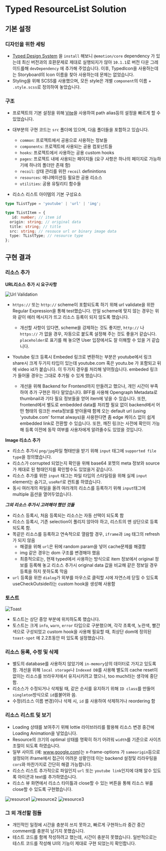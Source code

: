 # Typed ResourceList Solution

## 기본 설정

### 디자인을 위한 세팅
* [Typed Design System](https://www.npmjs.com/package/typed-design-system) 을 `install` 해보니 `@emotion/core` dependency 가 있는데 최신 버전과의 호환문제로 제대로 실행되지가 않아 ``10.1.1``로 버전 다운 그레이드를해 ``devDependency`` 에 추가해 주었습니다. 이후, TypedIcon을 사용하는데는 Storyboard의 Icon 이름을 찾아 사용하는데 문제는 없었습니다.
* Styling을 위해 SCSS를 사용했으며, 모든 style은 개별 `component`의 이름 + `.style.scss`로 정의하여 놓았습니다.


### 구조
* 프로젝트의 기본 설정을 위해 [Vite](https://vitejs.dev/)을 사용하여 path alias등의 설정을 빠르게 할 수 있었습니다. 
* 대부분의 구현 코드는 `src` 폴더에 있으며, 다음 폴더들을 포함하고 있습니다.
    * `common`: 프로젝트에서 공용으로 사용하는 정보들
    * `components`: 프로젝트에 사용되는 공용 컴포넌트들
    * `hooks`: 프로젝트에서 사용하는 공용 custom hooks
    * `pages`: 프로젝트 내에 사용되는 페이지들 (요구 사항은 하나의 페이지로 가능하기에 하나의 폴더만 존재 함)
    * `recoil`: 상태 관리를 위한 `recoil` definintions
    * `resources`: 애니메이션등 필요한 공용 리소스
    * `utilities`: 공용 유틸리티 함수들

* 리소스 리스트 아이템의 기본 구성요소

```typescript
type TListType = 'youtube' | 'url' | 'img';

type TListItem = {
   id: number; // item id
  origin: string; // original data
  title: string; // title
  src: string; // resouce url or binary image data
  type: TListType; // resource type
};

```


## 구현 결과

### 리소스 추가

**URL리소스 추가 시 요구사항**

![Url Validation](https://github.com/ldsrogan/images/assets/3027110/d5da5fd3-6b53-452c-b3ae-74ad8d0c5b7d)

* `https://` 또는 `http://` scheme이 포함되도록 하기 위해 url  validate을 위한 Regular Expression을 통해 test했습니다. 만일 scheme에 맞지 않는 경우는 위와 같이 에러 메시지가 뜨고 리소스 등록이 되지 않도록 했습니다.
    * 개선할 사항이 있다면, scheme을 강제하는 것도 좋지만, `http://` 나 `https://` 가 없을 경우, 자동으로 붙도록 설정해 주는 것도 좋을거 같습니다. `placeholder`로 표기를 해 놓으면 User 입장에서도 잘 이해할 수 있을 거 같습니다.

* Youtube 링크 등록시 Embeded 링크로 변환하는 부분은 youtube에서 링크 share시 크게 두가지 타입이 있는데 youtube.com 혹은 youtu.be 가 포함되고 뒤에 video id가 붙습니다. 이 두가지 경우를 처리해 넣어줬습니다. embeded 링크가 들어올 경우는 그대로 추가될 수 있게 했습니다.
    * 개선을 위해 Backend for Frontend까지 만들려고 했으나, 개인 시간이 부족하여 추가 구현은 하다 말았습니다. BFF를 사용해 Opengraph Metadata로 thumbnail과 기타 필요 정보들을 얻어 item에 넣을 수 있습니다. 또한, frontend에서 별도로 embedded data를 처리할 필요 없이 backend에서 어떤 형태의 링크든 meta정보를 받아올때 함께 오는 default url (using 'youtube.com' format always)을 사용한다면 좀 edge 케이스 없이 쉽게 embedded link로 전환할 수 있습니다. 또한, 깨진 링크는 사전에 확인이 가능해 등록 이전에 동작 여부를 사용자에게 알려줄수도 있었을 것입니다.

**Image 리소스 추가**
* 리소스 추가시 `png/jpg`파일 형태만을 받기 위해 `input` 태그에 `supported file type`을 정의했습니다.
* 리소스가 corrupted 되었는지 확인을 위해 base64 포멧의 meta 정보와 source가 제대로 된 형태인지를 확인할수도 있었을거 같습니다.
* 리소스 추가를 위한 `input` 태그는 파일 타입의 스타일링을 위해 실제 `input` element는 숨기고, `useRef`로 컨트롤 하였습니다. 
* 동시 여러개의 파일을 올려 여러개의 리소스를 등록하기 위해 `input`태그에 multiple 옵션을 열어두었습니다.

***그외 리소스 추가시 고려해야 했던 것들***
* 리소스 등록시, 처음 등록되는 리소스는 자동 선택이 되도록 함
* 리소스 등록시, 기존 selection이 풀리지 않아야 하고, 리스트의 맨 상단으로 등록되도록 함.
* 똑같은 리소스를 등록하고 연속적으로 열람할 경우, `iframe`과 `img` 태그의 refresh가 되지 않음
    * 해결을 위해 `url`은 뒤에 random param을 넣어 cache문제를 해결함
    * img 같은 경우는 dom 구조를 변경해야 했음
    * 최종적으로는, 현재 typed에서 사용하는 방식으로 item 정보에서 original 정보를 등록해 놓고 리소스 추가시 original data 값을 비교해 같은 정보일 경우 등록을 하지 못하도록 막음
* `url` 등록을 위한 `dialog`가 외부를 마우스로 클릭할 시에 자연스레 닫힐 수 있도록 useCheckOutside라는 custom hook을 생성해 사용함


### 토스트
![Toast](https://github.com/ldsrogan/images/assets/3027110/c560ba31-470e-42d5-880b-126f7dbc18b8)

* 토스트는 상단 중앙 부분에 위치하도록 했습니다.
* 토스트는 크게 `info`, `warn`, `error` 타입으로 구분했으며, 각각 초록색, 노란색, 빨간색으로 구성되었고 custom hook을 사용해 필요할 때, 최상단 dom에 정의된 `toast-spot` 에 2.2초동안 떠 있도록 설정했습니다. 

### 리소스 등록, 수정 및 삭제
* 별도의 database를 사용하지 않았기에 `in-memory`상의 데이터로 가지고 있도록 함. 개선을 위해 `local storage`나 `Indexed DB`를 사용해 별도의 cache reset이 없이는 리소스를 브라우저에서 유지시키려고 했으나, too much라는 생각에 중단함.
* 리소스가 수정되거나 삭제될 때, 같은 순서를 유지하기 위해 `ID class`를 만들어 `singleton`방식으로 `id`를불어와 씀.
* 수정(리소스 이름 변경)이나 삭제 시, `id` 를 사용하여 삭제하거나 reordering 함


### 리소스 리스트 및 보기
* Loading 상태를 보여주기 위해 lottie 라이브러리를 활용해 리소스 변경 중간에 Loading Animation을 넣었습니다.
* Resource의 크기의 optimal 상태를 명확히 하기 어려워 `width`를 기준으로 사이즈 조절이 되도록 하였습니다.
* 일부 사이트 (예: www.google.com)는 x-frame-options 가 `sameorigin`등으로 설정되어 iframe에서 접근이 어려운 상황인데 이는 backend 설정및 리라우팅을 `cors`와 마찬가지로 간단히 해결 가능합니다.
* 리소스 리스트 추가적으로 파일인지 `url` 또는 `youtube link`인지에 대해 알수 있도록 아이콘과 text를 추가하였습니다.
* 리소스 뷰 화면에서 리소스 타이틀과 close할 수 있는 버튼을 통해 리소스 뷰를 close할 수 있도록 구현했습니다.

![resource1](https://github.com/ldsrogan/images/assets/3027110/781b586f-dea6-44b1-8ca5-0fb1090f5209)
![resource2](https://github.com/ldsrogan/images/assets/3027110/72de6025-894c-491c-b534-245584f396f2)
![resource3](https://github.com/ldsrogan/images/assets/3027110/b238bf27-8d73-4965-aa30-bcbba7ddb745)

### 그 외 개선할 점들
* 개인적인 일정에 시간을 충분히 쓰지 못하고, 빠르게 구현하느라 중간 중간 comment를 충분히 남기지 못했습니다.
* 테스트 코드를 함께 작성하려고 했는데, 시간이 충분히 못했습니다. 일반적으로는 테스트 코드를 작성해 UI의 기능이 제대로 구현 되었는지 확인합니다.
